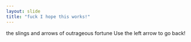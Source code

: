 ```yaml
---
layout: slide
title: "fuck I hope this works!"
---
```

the slings and arrows of outrageous fortune
Use the left arrow to go back!
